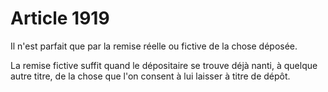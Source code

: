 # Article 1919

<p>Il n'est parfait que par la remise réelle ou fictive de la chose déposée.</p><p>La remise fictive suffit quand le dépositaire se trouve déjà nanti, à quelque autre titre, de la chose que l'on consent à lui laisser à titre de dépôt.</p>
